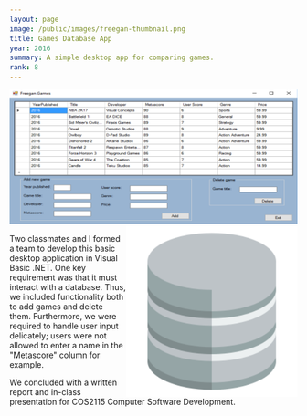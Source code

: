 ```yaml
---
layout: page
image: /public/images/freegan-thumbnail.png
title: Games Database App
year: 2016
summary: A simple desktop app for comparing games.
rank: 8
---
```


<img src="/public/images/freegan-window.png">

<img src="/public/images/freegan-database.png" width="300" align="right">

Two classmates and I formed a team to develop this basic desktop application in Visual Basic .NET. One key requirement was that it must interact with a database. Thus, we included functionality both to add games and delete them. Furthermore, we were required to handle user input delicately; users were not allowed to enter a name in the "Metascore" column for example.

We concluded with a written report and in-class presentation for COS2115 Computer Software Development.